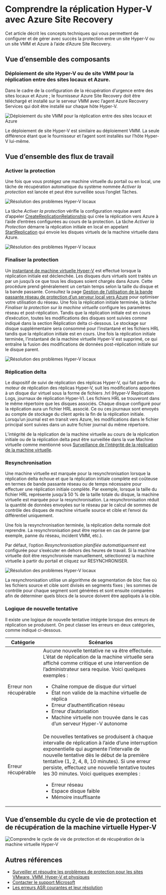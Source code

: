 <properties
	pageTitle="Comprendre la réplication Hyper-V avec Azure Site Recovery | Microsoft Azure" 
	description="Utilisez cet article pour comprendre les concepts techniques qui vous permettent d’installer, de configurer et de gérer avec succès Azure Site Recovery." 
	services="site-recovery" 
	documentationCenter="" 
	authors="anbacker" 
	manager="mkjain" 
	editor=""/>

<tags 
	ms.service="site-recovery" 
	ms.devlang="na"
	ms.topic="article"
	ms.tgt_pltfrm="na"
	ms.workload="storage-backup-recovery" 
	ms.date="09/12/2016" 
	ms.author="anbacker"/>
 

# Comprendre la réplication Hyper-V avec Azure Site Recovery

Cet article décrit les concepts techniques qui vous permettent de configurer et de gérer avec succès la protection entre un site Hyper-V ou un site VMM et Azure à l’aide d’Azure Site Recovery.

## Vue d’ensemble des composants

### Déploiement de site Hyper-V ou de site VMM pour la réplication entre des sites locaux et Azure.
 
Dans le cadre de la configuration de la récupération d’urgence entre des sites locaux et Azure ; le fournisseur Azure Site Recovery doit être téléchargé et installé sur le serveur VMM avec l’agent Azure Recovery Services qui doit être installé sur chaque hôte Hyper-V.

![Déploiement du site VMM pour la réplication entre des sites locaux et Azure](media/site-recovery-understanding-site-to-azure-protection/image00.png)

Le déploiement de site Hyper-V est similaire au déploiement VMM. La seule différence étant que le fournisseur et l’agent sont installés sur l’hôte Hyper-V lui-même.

## Vue d’ensemble des flux de travail

### Activer la protection
Une fois que vous protégez une machine virtuelle du portail ou en local, une tâche de récupération automatique du système nommée *Activer la protection* est lancée et peut être surveillée sous l’onglet Tâches.

![Résolution des problèmes Hyper-V locaux](media/site-recovery-understanding-site-to-azure-protection/image001.PNG)

La tâche *Activer la protection* vérifie la configuration requise avant d’appeler [CreateReplicationRelationship](https://msdn.microsoft.com/library/hh850036.aspx) qui crée la réplication vers Azure à l’aide d’entrées configurées au cours de la protection. La tâche *Activer la Protection* démarre la réplication initiale en local en appelant [StartReplication](https://msdn.microsoft.com/library/hh850303.aspx) qui envoie les disques virtuels de la machine virtuelle dans Azure.

![Résolution des problèmes Hyper-V locaux](media/site-recovery-understanding-site-to-azure-protection/IMAGE002.PNG)

### Finaliser la protection
Un [instantané de machine virtuelle Hyper-V](https://technet.microsoft.com/library/dd560637.aspx) est effectué lorsque la réplication initiale est déclenchée. Les disques durs virtuels sont traités un par un jusqu’à ce que tous les disques soient chargés dans Azure. Cette procédure prend généralement un certain temps selon la taille du disque et la bande passante. Consultez la page [Gestion de l’utilisation de la bande passante réseau de protection d’un serveur local vers Azure](https://support.microsoft.com/kb/3056159) pour optimiser votre utilisation du réseau. Une fois la réplication initiale terminée, la tâche *Finaliser la protection sur la machine virtuelle* configure les paramètres réseau et post-réplication. Tandis que la réplication initiale est en cours d’exécution, toutes les modifications des disques sont suivies comme indiqué dans la section Réplication delta ci-dessous. Le stockage sur disque supplémentaire sera consommé pour l’instantané et les fichiers HRL tandis que la réplication initiale est en cours. Une fois la réplication initiale terminée, l’instantané de la machine virtuelle Hyper-V est supprimé, ce qui entraîne la fusion des modifications de données post-réplication initiale sur le disque parent.

![Résolution des problèmes Hyper-V locaux](media/site-recovery-understanding-site-to-azure-protection/image03.png)

### Réplication delta
Le dispositif de suivi de réplication des réplicas Hyper-V, qui fait partie du moteur de réplication des réplicas Hyper-V, suit les modifications apportées à un disque dur virtuel sous la forme de fichiers .hrl (Hyper-V Replication Logs, journaux de réplication Hyper-V). Les fichiers HRL se trouveront dans le même répertoire que les disques associés. Chaque disque configuré pour la réplication aura un fichier HRL associé. Ce ou ces journaux sont envoyés au compte de stockage du client après la fin de la réplication initiale. Lorsqu’un journal est en transit vers Azure, les modifications dans le fichier principal sont suivies dans un autre fichier journal du même répertoire.

L’intégrité de la réplication de la machine virtuelle au cours de la réplication initiale ou de la réplication delta peut être surveillée dans la vue Machine virtuelle comme mentionné sous [Surveillance de l’intégrité de la réplication de la machine virtuelle](./site-recovery-monitoring-and-troubleshooting.md#monitor-replication-health-for-virtual-machine).

### Resynchronisation 
Une machine virtuelle est marquée pour la resynchronisation lorsque la réplication delta échoue et que la réplication initiale complète est coûteuse en termes de bande passante réseau ou de temps nécessaire pour effectuer une réplication initiale complète. Par exemple, lorsque la taille du fichier HRL représente jusqu’à 50 % de la taille totale du disque, la machine virtuelle est marquée pour la resynchronisation. La resynchronisation réduit la quantité de données envoyées sur le réseau par le calcul de sommes de contrôle des disques de machine virtuelle source et cible et l’envoi du différentiel uniquement.

Une fois la resynchronisation terminée, la réplication delta normale doit reprendre. La resynchronisation peut être reprise en cas de panne (par exemple, panne du réseau, incident VMM, etc.).

Par défaut, l’option *Resynchronisation planifiée automatiquement* est configurée pour s’exécuter en dehors des heures de travail. Si la machine virtuelle doit être resynchronisée manuellement, sélectionnez la machine virtuelle à partir du portail et cliquez sur RESYNCHRONISER.

![Résolution des problèmes Hyper-V locaux](media/site-recovery-understanding-site-to-azure-protection/image04.png)

La resynchronisation utilise un algorithme de segmentation de bloc fixe où les fichiers source et cible sont divisés en segments fixes ; les sommes de contrôle pour chaque segment sont générées et sont ensuite comparées afin de déterminer quels blocs de la source doivent être appliqués à la cible.

### Logique de nouvelle tentative
Il existe une logique de nouvelle tentative intégrée lorsque des erreurs de réplication se produisent. On peut classer les erreurs en deux catégories, comme indiqué ci-dessous.

| Catégorie | Scénarios |
|---------------------------|----------------------------------------------|
| Erreur non récupérable | Aucune nouvelle tentative ne va être effectuée. L’état de réplication de la machine virtuelle sera affiché comme critique et une intervention de l’administrateur sera requise. Voici quelques exemples : <ul><li>Chaîne rompue de disque dur virtuel</li><li>État non valide de la machine virtuelle de réplica</li><li>Erreur d’authentification réseau</li><li>Erreur d’autorisation</li><li>Machine virtuelle non trouvée dans le cas d’un serveur Hyper-V autonome</li></ul>|
| Erreur récupérable | De nouvelles tentatives se produisent à chaque intervalle de réplication à l’aide d’une interruption exponentielle qui augmente l’intervalle de nouvelle tentative dès le début de la première tentative (1, 2, 4, 8, 10 minutes). Si une erreur persiste, effectuez une nouvelle tentative toutes les 30 minutes. Voici quelques exemples : <ul><li>Erreur réseau</li><li>Espace disque faible</li><li>Mémoire insuffisante</li></ul>|

## Vue d’ensemble du cycle de vie de protection et de récupération de la machine virtuelle Hyper-V

![Comprendre le cycle de vie de protection et de récupération de la machine virtuelle Hyper-V](media/site-recovery-understanding-site-to-azure-protection/image05.png)

## Autres références

- [Surveiller et résoudre les problèmes de protection pour les sites VMware, VMM, Hyper-V et physiques](./site-recovery-monitoring-and-troubleshooting.md)
- [Contacter le support Microsoft](./site-recovery-monitoring-and-troubleshooting.md#reaching-out-for-microsoft-support)
- [Les erreurs ASR courantes et leur résolution](./site-recovery-monitoring-and-troubleshooting.md#common-asr-errors-and-their-resolutions)

<!---HONumber=AcomDC_0921_2016-->
